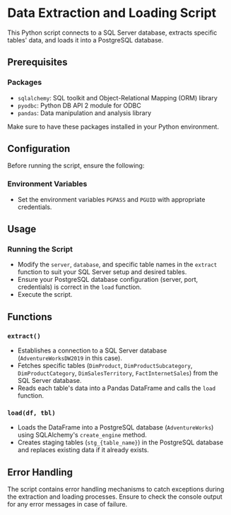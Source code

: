# Data Extraction and Loading Script

This Python script connects to a SQL Server database, extracts specific tables' data, and loads it into a PostgreSQL database.

## Prerequisites

### Packages
- `sqlalchemy`: SQL toolkit and Object-Relational Mapping (ORM) library
- `pyodbc`: Python DB API 2 module for ODBC
- `pandas`: Data manipulation and analysis library

Make sure to have these packages installed in your Python environment.

## Configuration

Before running the script, ensure the following:

### Environment Variables
- Set the environment variables `PGPASS` and `PGUID` with appropriate credentials.

## Usage

### Running the Script
- Modify the `server`, `database`, and specific table names in the `extract` function to suit your SQL Server setup and desired tables.
- Ensure your PostgreSQL database configuration (server, port, credentials) is correct in the `load` function.
- Execute the script.

## Functions

### `extract()`
- Establishes a connection to a SQL Server database (`AdventureWorksDW2019` in this case).
- Fetches specific tables (`DimProduct`, `DimProductSubcategory`, `DimProductCategory`, `DimSalesTerritory`, `FactInternetSales`) from the SQL Server database.
- Reads each table's data into a Pandas DataFrame and calls the `load` function.

### `load(df, tbl)`
- Loads the DataFrame into a PostgreSQL database (`AdventureWorks`) using SQLAlchemy's `create_engine` method.
- Creates staging tables (`stg_{table_name}`) in the PostgreSQL database and replaces existing data if it already exists.

## Error Handling

The script contains error handling mechanisms to catch exceptions during the extraction and loading processes. Ensure to check the console output for any error messages in case of failure.
